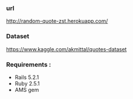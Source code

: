 ### url
http://random-quote-zst.herokuapp.com/

### Dataset
https://www.kaggle.com/akmittal/quotes-dataset


### Requirements :
- Rails 5.2.1
- Ruby 2.5.1
- AMS gem
